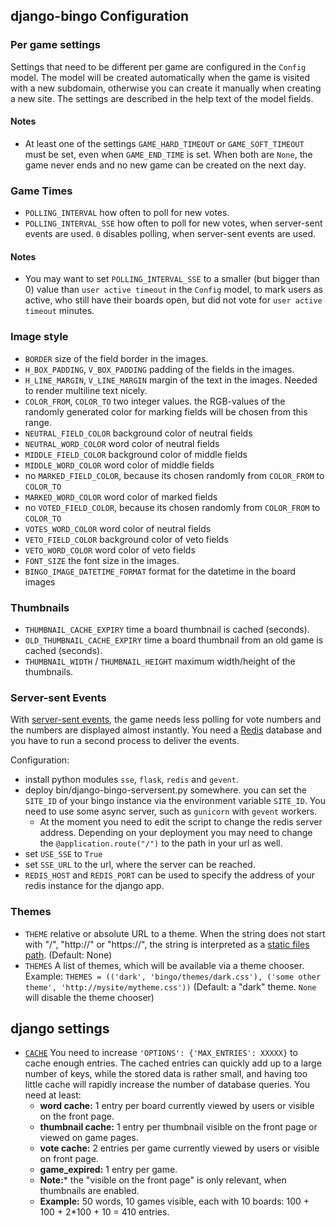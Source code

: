 django-bingo Configuration
-------------

### Per game settings

Settings that need to be different per game are configured in the ```Config``` model. The model will be created automatically when the game is visited with a new subdomain, otherwise you can create it manually when creating a new site. The settings are described in the help text of the model fields.

#### Notes
* At least one of the settings ```GAME_HARD_TIMEOUT``` or ```GAME_SOFT_TIMEOUT``` must be set, even when ```GAME_END_TIME``` is set. When both are ```None```, the game never ends and no new game can be created on the next day.

### Game Times

* ```POLLING_INTERVAL``` how often to poll for new votes.
* ```POLLING_INTERVAL_SSE``` how often to poll for new votes, when server-sent events are used. ```0``` disables polling, when server-sent events are used.

#### Notes
* You may want to set ```POLLING_INTERVAL_SSE``` to a smaller (but bigger than 0) value than ```user active timeout``` in the ```Config``` model, to mark users as active, who still have their boards open, but did not vote for ```user active timeout``` minutes.

### Image style

* ```BORDER``` size of the field border in the images.
* ```H_BOX_PADDING```, ```V_BOX_PADDING``` padding of the fields in the images.
* ```H_LINE_MARGIN```, ```V_LINE_MARGIN``` margin of the text in the images. Needed to render multiline text nicely.
* ```COLOR_FROM```, ```COLOR_TO``` two integer values. the RGB-values of the randomly generated color for marking fields will be chosen from this range.
* ```NEUTRAL_FIELD_COLOR``` background color of neutral fields
* ```NEUTRAL_WORD_COLOR``` word color of neutral fields
* ```MIDDLE_FIELD_COLOR``` background color of middle fields
* ```MIDDLE_WORD_COLOR``` word color of middle fields
* no ```MARKED_FIELD_COLOR```, because its chosen randomly from ```COLOR_FROM``` to ```COLOR_TO```
* ```MARKED_WORD_COLOR``` word color of marked fields
* no ```VOTED_FIELD_COLOR```, because its chosen randomly from ```COLOR_FROM``` to ```COLOR_TO```
* ```VOTES_WORD_COLOR``` word color of neutral fields
* ```VETO_FIELD_COLOR``` background color of veto fields
* ```VETO_WORD_COLOR``` word color of veto fields
* ```FONT_SIZE``` the font size in the images.
* ```BINGO_IMAGE_DATETIME_FORMAT``` format for the datetime in the board images

### Thumbnails

* ```THUMBNAIL_CACHE_EXPIRY``` time a board thumbnail is cached (seconds).
* ```OLD_THUMBNAIL_CACHE_EXPIRY``` time a board thumbnail from an old game is cached (seconds).
* ```THUMBNAIL_WIDTH``` / ```THUMBNAIL_HEIGHT``` maximum width/height of the thumbnails.

### Server-sent Events

With [server-sent events](http://www.html5rocks.com/en/tutorials/eventsource/basics/), the game needs less polling for vote numbers and the numbers are displayed almost instantly. You need a [Redis](http://redis.io/) database and you have to run a second process to deliver the events.

Configuration:

* install python modules ```sse```, ```flask```, ```redis``` and ```gevent```.
* deploy bin/django-bingo-serversent.py somewhere. you can set the ```SITE_ID``` of your bingo instance via the environment variable ```SITE_ID```. You need to use some async server, such as ```gunicorn``` with ```gevent``` workers.
  * At the moment you need to edit the script to change the redis server address. Depending on your deployment you may need to change the ```@application.route("/")``` to the path in your url as well.
* set ```USE_SSE``` to ```True```
* set ```SSE_URL``` to the url, where the server can be reached.
* ```REDIS_HOST``` and ```REDIS_PORT``` can be used to specify the address of your redis instance for the django app.

### Themes

* ```THEME``` relative or absolute URL to a theme. When the string does not start with "/", "http://" or "https://", the string is interpreted as a [static files path](https://docs.djangoproject.com/en/1.8/ref/contrib/staticfiles/). (Default: None)
* ```THEMES``` A list of themes, which will be available via a theme chooser. Example: ```THEMES = (('dark', 'bingo/themes/dark.css'), ('some other theme', 'http://mysite/mytheme.css'))``` (Default: a "dark" theme. ```None``` will disable the theme chooser)

## django settings

* [```CACHE```](https://docs.djangoproject.com/en/1.8/topics/cache/#setting-up-the-cache)
  You need to increase ```'OPTIONS': {'MAX_ENTRIES': XXXXX}``` to cache enough entries.
  The cached entries can quickly add up to a large number of keys, while the stored data is rather small,
  and having too little cache will rapidly increase the number of database queries.
  You need at least:
  * **word cache:** 1 entry per board currently viewed by users or visible on the front page.
  * **thumbnail cache:** 1 entry per thumbnail visible on the front page or viewed on game pages.
  * **vote cache:** 2 entries per game currently viewed by users or visible on front page.
  * **game_expired:** 1 entry per game.
  * **Note:*** the "visible on the front page" is only relevant, when thumbnails are enabled.
  * **Example:** 50 words, 10 games visible, each with 10 boards: 100 + 100 + 2*100 + 10 = 410 entries.
